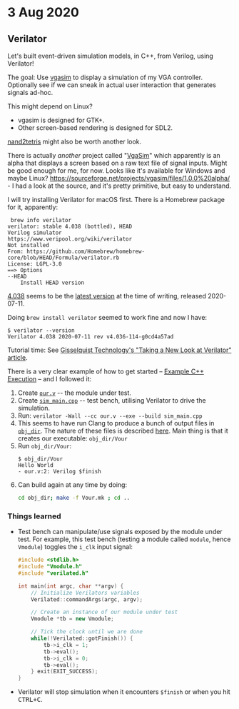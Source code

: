 # 3 Aug 2020

## Verilator

Let's built event-driven simulation models, in C++, from Verilog, using Verilator!

The goal: Use [vgasim](https://github.com/ZipCPU/vgasim) to display a simulation of my VGA controller. Optionally see if we can sneak in actual user interaction that generates signals ad-hoc.

This might depend on Linux?
*   vgasim is designed for GTK+.
*   Other screen-based rendering is designed for SDL2.

[nand2tetris](https://www.nand2tetris.org/) might also be worth another look.

There is actually *another* project called "[VgaSim](https://sourceforge.net/p/vgasim/wiki/Home/)" which apparently is an alpha that displays a screen based on a raw text file of signal inputs. Might be good enough for me, for now. Looks like it's available for Windows and maybe Linux? https://sourceforge.net/projects/vgasim/files/1.0.0%20alpha/ - I had a look at the source, and it's pretty primitive, but easy to understand.

I will try installing Verilator for macOS first. There is a Homebrew package for it, apparently:

```
 brew info verilator
verilator: stable 4.038 (bottled), HEAD
Verilog simulator
https://www.veripool.org/wiki/verilator
Not installed
From: https://github.com/Homebrew/homebrew-core/blob/HEAD/Formula/verilator.rb
License: LGPL-3.0
==> Options
--HEAD
    Install HEAD version
```

[4.038](https://github.com/verilator/verilator-announce/issues/35) seems to be the [latest version](https://github.com/verilator/verilator-announce/issues) at the time of writing, released 2020-07-11.

Doing `brew install verilator` seemed to work fine and now I have:

```
$ verilator --version
Verilator 4.038 2020-07-11 rev v4.036-114-g0cd4a57ad
```

Tutorial time: See [Gisselquist Technology's "Taking a New Look at Verilator" article](http://zipcpu.com/blog/2017/06/21/looking-at-verilator.html).

There is a very clear example of how to get started – [Example C++ Execution](https://www.veripool.org/projects/verilator/wiki/Manual-verilator#EXAMPLE-C-EXECUTION) – and I followed it:
1.  Create [`our.v`](https://github.com/algofoogle/sandpit/blob/master/fpga/verilator/test01/t01a/our.v) -- the module under test.
2.  Create [`sim_main.cpp`](https://github.com/algofoogle/sandpit/blob/master/fpga/verilator/test01/t01a/sim_main.cpp) -- test bench, utilising Verilator to drive the simulation.
3.  Run: `verilator -Wall --cc our.v --exe --build sim_main.cpp`
4.  This seems to have run Clang to produce a bunch of output files in [`obj_dir`](https://github.com/algofoogle/sandpit/tree/master/fpga/verilator/test01/t01a/obj_dir). The nature of these files is described [here](https://www.veripool.org/projects/verilator/wiki/Manual-verilator#FILES). Main thing is that it creates our executable: `obj_dir/Vour`
5.  Run `obj_dir/Vour`:
    ```
    $ obj_dir/Vour 
    Hello World
    - our.v:2: Verilog $finish
    ```
6.  Can build again at any time by doing:
    ```bash
    cd obj_dir; make -f Vour.mk ; cd ..
    ```

### Things learned

*   Test bench can manipulate/use signals exposed by the module under test. For example, this test bench (testing a module called `module`, hence `Vmodule`) toggles the `i_clk` input signal:
    ```c++
    #include <stdlib.h>
    #include "Vmodule.h"
    #include "verilated.h"

    int main(int argc, char **argv) {
        // Initialize Verilators variables
        Verilated::commandArgs(argc, argv);

        // Create an instance of our module under test
        Vmodule *tb = new Vmodule;

        // Tick the clock until we are done
        while(!Verilated::gotFinish()) {
            tb->i_clk = 1;
            tb->eval();
            tb->i_clk = 0;
            tb->eval();
        } exit(EXIT_SUCCESS);
    }
    ```
*   Verilator will stop simulation when it encounters `$finish` or when you hit <kbd>CTRL+C</kbd>.
